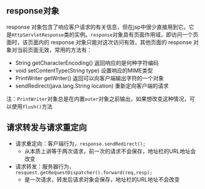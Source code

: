  response对象
------------
response 对象包含了响应客户请求的有关信息，但在jsp中很少直接用到它。它是`HttpServletResponse`类的实例。`response`对象具有页面作用域，即访问一个页面时，该页面内的 response 对象只能对这次访问有效，其他页面的 response 对象对当前页面无效，常用的方法有：

* String getCharacterEncoding() 返回响应的是何种字符编码
* void setContentType(String type) 设置响应的MIME类型
* PrintWriter getWriter() 返回可以向客户端输出字符的一个对象
* sendRedirect(java.lang.String location) 重新定向客户端的请求

注：`PrintWriter`对象总是在内置`outer`对象之前输出，如果想改变这种情况，可以使用`flush()`方法

请求转发与请求重定向
---------------------

* 请求重定向：客户端行为，`response.sendRedirect();`
	* 从本质上讲等于两次请求，前一次的请求不会保存，地址栏的URL地址会改变
* 请求转发：服务器行为，`resquest.getRequestDispatcher().forward(req,resp);`
	* 是一次请求，转发后请求对象会保存，地址栏的URL地址不会改变